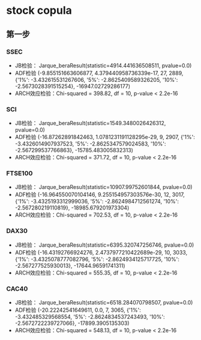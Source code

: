 stock copula
========
第一步
------
### SSEC
* JB检验： Jarque_beraResult(statistic=4914.441636508511, pvalue=0.0)
* ADF检验 (-9.855151663606877, 4.379440958736339e-17, 27, 2889, {'1%': -3.432615531267606, '5%': -2.8625409589326205, '10%': -2.5673028391515254}, -16947.02729286177)
* ARCH效应检验：Chi-squared = 398.82, df = 10, p-value < 2.2e-16
### SCI
* JB检验： Jarque_beraResult(statistic=1549.3480026426312, pvalue=0.0)
* ADF检验 (-16.87262891842463, 1.0781231191128295e-29, 9, 2907, {'1%': -3.4326014907937523, '5%': -2.8625347579024583, '10%': -2.567299537766863}, -15785.483005832313)
* ARCH效应检验：Chi-squared = 371.72, df = 10, p-value < 2.2e-16
### FTSE100
* JB检验： Jarque_beraResult(statistic=10907.99752601844, pvalue=0.0)
* ADF检验 (-16.964550070104146, 9.255154957303576e-30, 12, 3017, {'1%': -3.4325193312999036, '5%': -2.8624984712561274, '10%': -2.567280219110819}, -18985.679201973304)
* ARCH效应检验：Chi-squared = 702.53, df = 10, p-value < 2.2e-16
### DAX30
* JB检验： Jarque_beraResult(statistic=6395.320747256746, pvalue=0.0)
* ADF检验 (-16.43192766924276, 2.4737977210422689e-29, 10, 3033, {'1%': -3.4325078777082796, '5%': -2.8624934125717725, '10%': -2.567277525930013}, -17644.96591741311)
* ARCH效应检验：Chi-squared = 555.35, df = 10, p-value < 2.2e-16
### CAC40
* JB检验： Jarque_beraResult(statistic=6518.284070798507, pvalue=0.0)
* ADF检验 (-20.22242541649611, 0.0, 7, 3065, {'1%': -3.432485329568554, '5%': -2.8624834537243493, '10%': -2.5672722239727066}, -17899.3905135303)
* ARCH效应检验：Chi-squared = 548.13, df = 10, p-value < 2.2e-16